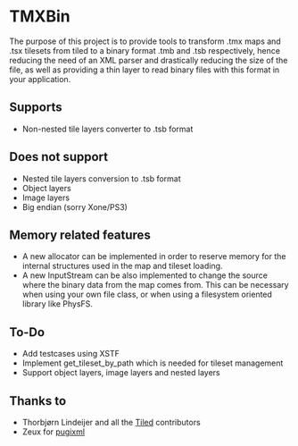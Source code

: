 # TMXBin

The purpose of this project is to provide tools to transform .tmx maps and .tsx tilesets from tiled
to a binary format .tmb and .tsb respectively, hence reducing the need of an XML parser and drastically
reducing the size of the file, as well as providing a thin layer to read binary files with this format
in your application.

## Supports

* Non-nested tile layers converter to .tsb format

## Does not support

* Nested tile layers conversion to .tsb format
* Object layers
* Image layers
* Big endian (sorry Xone/PS3)

## Memory related features

* A new allocator can be implemented in order to reserve memory for the internal structures used in the map and tileset loading. 
* A new InputStream can be also implemented to change the source where the binary data from the map comes from. This can be necessary when using your own file class, or when using a filesystem oriented library like PhysFS.

## To-Do

* Add testcases using XSTF
* Implement get_tileset_by_path which is needed for tileset management
* Support object layers, image layers and nested layers

## Thanks to

* Thorbjørn Lindeijer and all the [Tiled](https://www.mapeditor.org/) contributors
* Zeux for [pugixml](https://github.com/zeux/pugixml)

